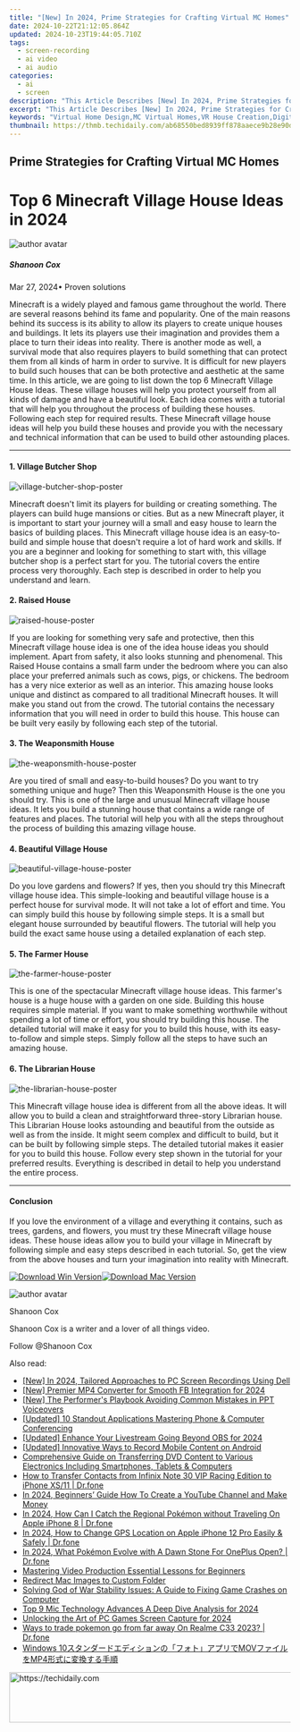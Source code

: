 ```yaml
---
title: "[New] In 2024, Prime Strategies for Crafting Virtual MC Homes"
date: 2024-10-22T21:12:05.864Z
updated: 2024-10-23T19:44:05.710Z
tags: 
  - screen-recording
  - ai video
  - ai audio
categories: 
  - ai
  - screen
description: "This Article Describes [New] In 2024, Prime Strategies for Crafting Virtual MC Homes"
excerpt: "This Article Describes [New] In 2024, Prime Strategies for Crafting Virtual MC Homes"
keywords: "Virtual Home Design,MC Virtual Homes,VR House Creation,Digital Living Spaces,Online Interactive Houses,Virtual Estate Planning,Crafting Virtual Dwellings"
thumbnail: https://thmb.techidaily.com/ab68550bed8939ff878aaece9b28e90d8b0465006aaa80a48dab2ef20ecc47cd.jpg
---
```


## Prime Strategies for Crafting Virtual MC Homes

# Top 6 Minecraft Village House Ideas in 2024

![author avatar](https://images.wondershare.com/filmora/article-images/shannon-cox.jpg)

##### Shanoon Cox

 Mar 27, 2024• Proven solutions

Minecraft is a widely played and famous game throughout the world. There are several reasons behind its fame and popularity. One of the main reasons behind its success is its ability to allow its players to create unique houses and buildings. It lets its players use their imagination and provides them a place to turn their ideas into reality. There is another mode as well, a survival mode that also requires players to build something that can protect them from all kinds of harm in order to survive. It is difficult for new players to build such houses that can be both protective and aesthetic at the same time. In this article, we are going to list down the top 6 Minecraft Village House Ideas. These village houses will help you protect yourself from all kinds of damage and have a beautiful look. Each idea comes with a tutorial that will help you throughout the process of building these houses. Following each step for required results. These Minecraft village house ideas will help you build these houses and provide you with the necessary and technical information that can be used to build other astounding places.

---

#### 1\. Village Butcher Shop

![village-butcher-shop-poster](https://images.wondershare.com/filmora/article-images/village-butcher-shop-poster.jpg)

Minecraft doesn't limit its players for building or creating something. The players can build huge mansions or cities. But as a new Minecraft player, it is important to start your journey will a small and easy house to learn the basics of building places. This Minecraft village house idea is an easy-to-build and simple house that doesn't require a lot of hard work and skills. If you are a beginner and looking for something to start with, this village butcher shop is a perfect start for you. The tutorial covers the entire process very thoroughly. Each step is described in order to help you understand and learn.

#### 2\. Raised House

![raised-house-poster](https://images.wondershare.com/filmora/article-images/raised-house-poster.jpg)

If you are looking for something very safe and protective, then this Minecraft village house idea is one of the idea house ideas you should implement. Apart from safety, it also looks stunning and phenomenal. This Raised House contains a small farm under the bedroom where you can also place your preferred animals such as cows, pigs, or chickens. The bedroom has a very nice exterior as well as an interior. This amazing house looks unique and distinct as compared to all traditional Minecraft houses. It will make you stand out from the crowd. The tutorial contains the necessary information that you will need in order to build this house. This house can be built very easily by following each step of the tutorial.

#### 3\. The Weaponsmith House

![the-weaponsmith-house-poster](https://images.wondershare.com/filmora/article-images/the-weaponsmith-house-poster.jpg)

Are you tired of small and easy-to-build houses? Do you want to try something unique and huge? Then this Weaponsmith House is the one you should try. This is one of the large and unusual Minecraft village house ideas. It lets you build a stunning house that contains a wide range of features and places. The tutorial will help you with all the steps throughout the process of building this amazing village house.

#### 4\. Beautiful Village House

![beautiful-village-house-poster](https://images.wondershare.com/filmora/article-images/beautiful-village-house-poster.jpg)

Do you love gardens and flowers? If yes, then you should try this Minecraft village house idea. This simple-looking and beautiful village house is a perfect house for survival mode. It will not take a lot of effort and time. You can simply build this house by following simple steps. It is a small but elegant house surrounded by beautiful flowers. The tutorial will help you build the exact same house using a detailed explanation of each step.

#### 5\. The Farmer House

![the-farmer-house-poster](https://images.wondershare.com/filmora/article-images/the-farmer-house-poster.jpg)

This is one of the spectacular Minecraft village house ideas. This farmer's house is a huge house with a garden on one side. Building this house requires simple material. If you want to make something worthwhile without spending a lot of time or effort, you should try building this house. The detailed tutorial will make it easy for you to build this house, with its easy-to-follow and simple steps. Simply follow all the steps to have such an amazing house.

#### 6\. The Librarian House

![the-librarian-house-poster](https://images.wondershare.com/filmora/article-images/the-librarian-house-poster.jpg)

This Minecraft village house idea is different from all the above ideas. It will allow you to build a clean and straightforward three-story Librarian house. This Librarian House looks astounding and beautiful from the outside as well as from the inside. It might seem complex and difficult to build, but it can be built by following simple steps. The detailed tutorial makes it easier for you to build this house. Follow every step shown in the tutorial for your preferred results. Everything is described in detail to help you understand the entire process.

---

#### Conclusion

If you love the environment of a village and everything it contains, such as trees, gardens, and flowers, you must try these Minecraft village house ideas. These house ideas allow you to build your village in Minecraft by following simple and easy steps described in each tutorial. So, get the view from the above houses and turn your imagination into reality with Minecraft.

[![Download Win Version](https://images.wondershare.com/filmora/guide/download-btn-win.jpg)](https://tools.techidaily.com/wondershare/filmora/download/)[![Download Mac Version](https://images.wondershare.com/filmora/guide/download-btn-mac.jpg)](https://tools.techidaily.com/wondershare/filmora/download/)

![author avatar](https://images.wondershare.com/filmora/article-images/shannon-cox.jpg)

Shanoon Cox

Shanoon Cox is a writer and a lover of all things video.

Follow @Shanoon Cox

<ins class="adsbygoogle"
      style="display:block"
      data-ad-client="ca-pub-7571918770474297"
      data-ad-slot="8358498916"
      data-ad-format="auto"
      data-full-width-responsive="true"></ins>

<span class="atpl-alsoreadstyle">Also read:</span>
<div><ul>
<li><a href="https://digital-screen-recording.techidaily.com/new-in-2024-tailored-approaches-to-pc-screen-recordings-using-dell/"><u>[New] In 2024, Tailored Approaches to PC Screen Recordings Using Dell</u></a></li>
<li><a href="https://facebook-video-content.techidaily.com/new-premier-mp4-converter-for-smooth-fb-integration-for-2024/"><u>[New] Premier MP4 Converter for Smooth FB Integration for 2024</u></a></li>
<li><a href="https://digital-screen-recording.techidaily.com/new-the-performers-playbook-avoiding-common-mistakes-in-ppt-voiceovers/"><u>[New] The Performer's Playbook Avoiding Common Mistakes in PPT Voiceovers</u></a></li>
<li><a href="https://digital-screen-recording.techidaily.com/updated-10-standout-applications-mastering-phone-and-computer-conferencing/"><u>[Updated] 10 Standout Applications Mastering Phone & Computer Conferencing</u></a></li>
<li><a href="https://digital-screen-recording.techidaily.com/updated-enhance-your-livestream-going-beyond-obs-for-2024/"><u>[Updated] Enhance Your Livestream Going Beyond OBS for 2024</u></a></li>
<li><a href="https://digital-screen-recording.techidaily.com/updated-innovative-ways-to-record-mobile-content-on-android/"><u>[Updated] Innovative Ways to Record Mobile Content on Android</u></a></li>
<li><a href="https://some-knowledge.techidaily.com/comprehensive-guide-on-transferring-dvd-content-to-various-electronics-including-smartphones-tablets-and-computers/"><u>Comprehensive Guide on Transferring DVD Content to Various Electronics Including Smartphones, Tablets & Computers</u></a></li>
<li><a href="https://blog-min.techidaily.com/how-to-transfer-contacts-from-infinix-note-30-vip-racing-edition-to-iphone-xs11-drfone-by-drfone-transfer-from-android-transfer-from-android/"><u>How to Transfer Contacts from Infinix Note 30 VIP Racing Edition to iPhone XS/11 | Dr.fone</u></a></li>
<li><a href="https://youtube-stream.techidaily.com/in-2024-beginners-guide-how-to-create-a-youtube-channel-and-make-money/"><u>In 2024, Beginners’ Guide How To Create a YouTube Channel and Make Money</u></a></li>
<li><a href="https://ios-pokemon-go.techidaily.com/in-2024-how-can-i-catch-the-regional-pokemon-without-traveling-on-apple-iphone-8-drfone-by-drfone-virtual-ios/"><u>In 2024, How Can I Catch the Regional Pokémon without Traveling On Apple iPhone 8 | Dr.fone</u></a></li>
<li><a href="https://location-social.techidaily.com/in-2024-how-to-change-gps-location-on-apple-iphone-12-pro-easily-and-safely-drfone-by-drfone-virtual-ios/"><u>In 2024, How to Change GPS Location on Apple iPhone 12 Pro Easily & Safely | Dr.fone</u></a></li>
<li><a href="https://android-pokemon-go.techidaily.com/in-2024-what-pokemon-evolve-with-a-dawn-stone-for-oneplus-open-drfone-by-drfone-virtual-android/"><u>In 2024, What Pokémon Evolve with A Dawn Stone For OnePlus Open? | Dr.fone</u></a></li>
<li><a href="https://youtube-zero.techidaily.com/ring-video-production-essential-lessons-for-beginners/"><u>Mastering Video Production Essential Lessons for Beginners</u></a></li>
<li><a href="https://digital-screen-recording.techidaily.com/redirect-mac-images-to-custom-folder/"><u>Redirect Mac Images to Custom Folder</u></a></li>
<li><a href="https://digital-screen-recording.techidaily.com/solving-god-of-war-stability-issues-a-guide-to-fixing-game-crashes-on-computer/"><u>Solving God of War Stability Issues: A Guide to Fixing Game Crashes on Computer</u></a></li>
<li><a href="https://digital-screen-recording.techidaily.com/top-9-mic-technology-advances-a-deep-dive-analysis-for-2024/"><u>Top 9 Mic Technology Advances A Deep Dive Analysis for 2024</u></a></li>
<li><a href="https://digital-screen-recording.techidaily.com/unlocking-the-art-of-pc-games-screen-capture-for-2024/"><u>Unlocking the Art of PC Games Screen Capture for 2024</u></a></li>
<li><a href="https://pokemon-go-android.techidaily.com/ways-to-trade-pokemon-go-from-far-away-on-realme-c33-2023-drfone-by-drfone-virtual-android/"><u>Ways to trade pokemon go from far away On Realme C33 2023? | Dr.fone</u></a></li>
<li><a href="https://solve-helper.techidaily.com/windows-10movmp4/"><u>Windows 10スタンダードエディションの「フォト」アプリでMOVファイルをMP4形式に変換する手順</u></a></li>
</ul></div>

<!-- affiliate ads begin -->
<a href="https://ephamedtechinc.pxf.io/c/5597632/2137223/26400" target="_top" id="2137223">
  <img src="//a.impactradius-go.com/display-ad/26400-2137223" border="0" alt="https://techidaily.com" width="728" height="90"/>
</a>
<img height="0" width="0" src="https://ephamedtechinc.pxf.io/i/5597632/2137223/26400" style="position:absolute;visibility:hidden;" border="0" />
<!-- affiliate ads end -->


